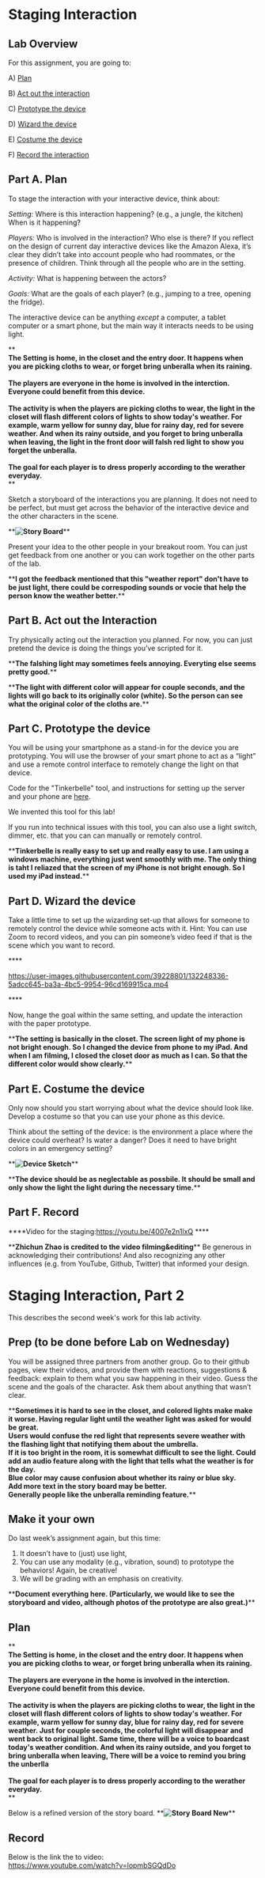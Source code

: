 

# Staging Interaction

## Lab Overview
For this assignment, you are going to:

A) [Plan](#part-a-plan) 

B) [Act out the interaction](#part-b-act-out-the-interaction) 

C) [Prototype the device](#part-c-prototype-the-device)

D) [Wizard the device](#part-d-wizard-the-device) 

E) [Costume the device](#part-e-costume-the-device)

F) [Record the interaction](#part-f-record)


## Part A. Plan 

To stage the interaction with your interactive device, think about:

_Setting:_ Where is this interaction happening? (e.g., a jungle, the kitchen) When is it happening?

_Players:_ Who is involved in the interaction? Who else is there? If you reflect on the design of current day interactive devices like the Amazon Alexa, it’s clear they didn’t take into account people who had roommates, or the presence of children. Think through all the people who are in the setting.

_Activity:_ What is happening between the actors?

_Goals:_ What are the goals of each player? (e.g., jumping to a tree, opening the fridge). 

The interactive device can be anything *except* a computer, a tablet computer or a smart phone, but the main way it interacts needs to be using light.

\*\***<br>
The Setting is home, in the closet and the entry door. It happens when you are picking cloths to wear, or forget bring unberalla when its raining.<br><br>
The players are everyone in the home is involved in the interction. Everyone could benefit from this device.<br><br>
The activity is when the players are picking cloths to wear, the light in the closet will flash different colors of lights to show today's weather. For example, warm yellow for sunny day, blue for rainy day, red for severe weather. And when its rainy outside, and you forget to bring unberalla when leaving, the light in the front door will falsh red light to show you forget the unberalla.<br><br>
The goal for each player is to dress properly according to the werather everyday.<br>**\*\*

Sketch a storyboard of the interactions you are planning. It does not need to be perfect, but must get across the behavior of the interactive device and the other characters in the scene. 

\*\***![Story Board](https://github.com/SeanJPeng/Interactive-Lab-Hub/blob/Fall2021/Lab%201/sotryBoard.jpg)**\*\*

Present your idea to the other people in your breakout room. You can just get feedback from one another or you can work together on the other parts of the lab.

\*\***I got the feedback mentioned that this "weather report" don't have to be just light, there could be correspoding sounds or vocie that help the person know the weather better.**\*\*


## Part B. Act out the Interaction

Try physically acting out the interaction you planned. For now, you can just pretend the device is doing the things you’ve scripted for it. 

\*\***The falshing light may sometimes feels annoying. Everyting else seems pretty good.**\*\*

\*\***The light with different color will appear for couple seconds, and the lights will go back to its originally color (white). So the person can see what the original color of the cloths are.**\*\*


## Part C. Prototype the device

You will be using your smartphone as a stand-in for the device you are prototyping. You will use the browser of your smart phone to act as a “light” and use a remote control interface to remotely change the light on that device. 

Code for the "Tinkerbelle" tool, and instructions for setting up the server and your phone are [here](https://github.com/FAR-Lab/tinkerbelle).

We invented this tool for this lab! 

If you run into technical issues with this tool, you can also use a light switch, dimmer, etc. that you can can manually or remotely control.

\*\***Tinkerbelle is really easy to set up and really easy to use. I am using a windows machine, everything just went smoothly with me. The only thing is taht I reliazed that the screen of my iPhone is not bright enough. So I used my iPad instead.**\*\*


## Part D. Wizard the device
Take a little time to set up the wizarding set-up that allows for someone to remotely control the device while someone acts with it. Hint: You can use Zoom to record videos, and you can pin someone’s video feed if that is the scene which you want to record. 

\*\***

https://user-images.githubusercontent.com/39228801/132248336-5adcc645-ba3a-4bc5-9954-96cd169915ca.mp4

**\*\*

Now, hange the goal within the same setting, and update the interaction with the paper prototype. 

\*\***The setting is basically in the closet. The screen light of my phone is not bright enough. So I changed the device from phone to my iPad. And when I am filming, I closed the closet door as much as I can. So that the different color would show clearly.**\*\*


## Part E. Costume the device

Only now should you start worrying about what the device should look like. Develop a costume so that you can use your phone as this device.

Think about the setting of the device: is the environment a place where the device could overheat? Is water a danger? Does it need to have bright colors in an emergency setting?

\*\***![Device Sketch](https://github.com/SeanJPeng/Interactive-Lab-Hub/blob/Fall2021/Lab%201/deviceSketch.jpg)**\*\*

\*\***The device should be as neglectable as possbile. It should be small and only show the light the light during the necessary time.**\*\*


## Part F. Record

\*\***Video for the staging:https://youtu.be/4007e2n1lxQ **\*\*

\*\***Zhichun Zhao is credited to the video filming&editing**\*\*
Be generous in acknowledging their contributions! And also recognizing any other influences (e.g. from YouTube, Github, Twitter) that informed your design. 



# Staging Interaction, Part 2 

This describes the second week's work for this lab activity.


## Prep (to be done before Lab on Wednesday)

You will be assigned three partners from another group. Go to their github pages, view their videos, and provide them with reactions, suggestions & feedback: explain to them what you saw happening in their video. Guess the scene and the goals of the character. Ask them about anything that wasn’t clear. 

\*\***Sometimes it is hard to see in the closet, and colored lights make make it worse. Having regular light until the weather light was asked for would be great.<br>
Users would confuse the red light that represents severe weather with the flashing light that notifying them about the umbrella.<br>
If it is too bright in the room, it is somewhat difficult to see the light. Could add an audio feature along with the light that tells what the weather is for the day.<br>
Blue color may cause confusion about whether its rainy or blue sky.<br>
Add more text in the story board may be better.<br>
Generally people like the unberalla reminding feature.**\*\*

## Make it your own

Do last week’s assignment again, but this time: 
1) It doesn’t have to (just) use light, 
2) You can use any modality (e.g., vibration, sound) to prototype the behaviors! Again, be creative!
3) We will be grading with an emphasis on creativity. 

\*\***Document everything here. (Particularly, we would like to see the storyboard and video, although photos of the prototype are also great.)**\*\*


## Plan 
\*\***<br>
The Setting is home, in the closet and the entry door. It happens when you are picking cloths to wear, or forget bring unberalla when its raining.<br><br>
The players are everyone in the home is involved in the interction. Everyone could benefit from this device.<br><br>
The activity is when the players are picking cloths to wear, the light in the closet will flash different colors of lights to show today's weather. For example, warm yellow for sunny day, blue for rainy day, red for severe weather. Just for couple seconds, the colorful light will disappear and went back to original light. Same time, there will be a voice to boardcast today's weather condition. And when its rainy outside, and you forget to bring unberalla when leaving, There will be a voice to remind you bring the unberlla<br><br>
The goal for each player is to dress properly according to the werather everyday.<br>**\*\*

Below is a refined version of the story board.
\*\***![Story Board New](https://github.com/SeanJPeng/Interactive-Lab-Hub/blob/Fall2021/Lab%201/sotryBoard_new.jpg)**\*\*

## Record
Below is the link the to video:<br>
https://www.youtube.com/watch?v=lopmbSGQdDo
